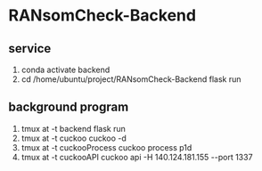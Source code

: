 # RANsomCheck-Backend
## service
1. conda activate backend
2. cd /home/ubuntu/project/RANsomCheck-Backend
flask run
## background program
1. tmux at -t backend
   flask run
2. tmux at -t cuckoo
   cuckoo -d
3. tmux at -t cuckooProcess
   cuckoo process p1d
4. tmux at -t cuckooAPI
   cuckoo api -H 140.124.181.155 --port 1337 
